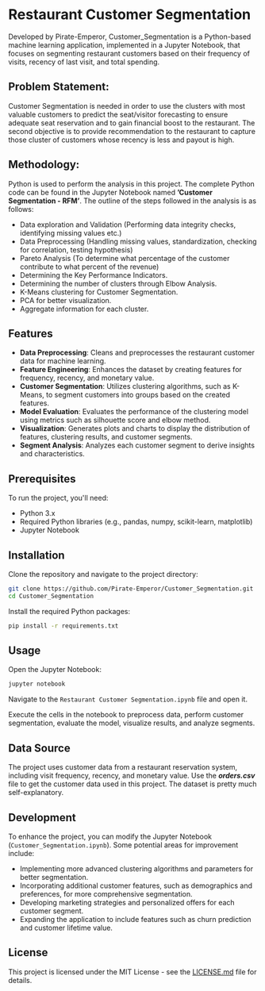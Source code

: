 # Restaurant Customer Segmentation

Developed by Pirate-Emperor, Customer_Segmentation is a Python-based machine learning application, implemented in a Jupyter Notebook, that focuses on segmenting restaurant customers based on their frequency of visits, recency of last visit, and total spending.

## Problem Statement:
Customer Segmentation is needed in order to use the clusters with most valuable customers to predict the seat/visitor forecasting to ensure adequate seat reservation and to gain financial boost to the restaurant.
The second objective is to provide recommendation to the restaurant to capture those cluster of customers whose recency is less and payout is high.

## Methodology:
Python is used to perform the analysis in this project. The complete Python code can be found in the Jupyter Notebook named **’Customer Segmentation - RFM’**. The outline of the steps followed in the analysis is as follows:
- Data exploration and Validation (Performing data integrity checks, identifying missing values etc.)
- Data Preprocessing (Handling missing values, standardization, checking for correlation, testing hypothesis)
- Pareto Analysis (To determine what percentage of the customer contribute to what percent of the revenue)
- Determining the Key Performance Indicators.
- Determining the number of clusters through Elbow Analysis.
- K-Means clustering for Customer Segmentation.
- PCA for better visualization.
- Aggregate information for each cluster.


## Features

- **Data Preprocessing**: Cleans and preprocesses the restaurant customer data for machine learning.
- **Feature Engineering**: Enhances the dataset by creating features for frequency, recency, and monetary value.
- **Customer Segmentation**: Utilizes clustering algorithms, such as K-Means, to segment customers into groups based on the created features.
- **Model Evaluation**: Evaluates the performance of the clustering model using metrics such as silhouette score and elbow method.
- **Visualization**: Generates plots and charts to display the distribution of features, clustering results, and customer segments.
- **Segment Analysis**: Analyzes each customer segment to derive insights and characteristics.

## Prerequisites

To run the project, you'll need:

- Python 3.x
- Required Python libraries (e.g., pandas, numpy, scikit-learn, matplotlib)
- Jupyter Notebook

## Installation

Clone the repository and navigate to the project directory:

```bash
git clone https://github.com/Pirate-Emperor/Customer_Segmentation.git
cd Customer_Segmentation
```

Install the required Python packages:

```bash
pip install -r requirements.txt
```

## Usage

Open the Jupyter Notebook:

```bash
jupyter notebook
```

Navigate to the `Restaurant Customer Segmentation.ipynb` file and open it.

Execute the cells in the notebook to preprocess data, perform customer segmentation, evaluate the model, visualize results, and analyze segments.

## Data Source

The project uses customer data from a restaurant reservation system, including visit frequency, recency, and monetary value. Use the _**orders.csv**_ file to get the customer data used in this project. The dataset is pretty much self-explanatory.

## Development

To enhance the project, you can modify the Jupyter Notebook (`Customer_Segmentation.ipynb`). Some potential areas for improvement include:

- Implementing more advanced clustering algorithms and parameters for better segmentation.
- Incorporating additional customer features, such as demographics and preferences, for more comprehensive segmentation.
- Developing marketing strategies and personalized offers for each customer segment.
- Expanding the application to include features such as churn prediction and customer lifetime value.

## License

This project is licensed under the MIT License - see the [LICENSE.md](LICENSE.md) file for details.

